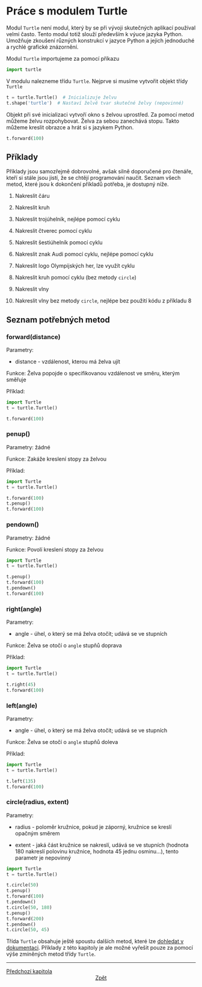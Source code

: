 # Práce s modulem Turtle

Modul `Turtle` není modul, který by se při vývoji skutečných aplikací používal
velmi často. Tento modul totiž slouží především k výuce jazyka Python. Umožňuje
zkoušení různých konstrukcí v jazyce Python a jejich jednoduché a rychlé
grafické znázornění.

Modul `Turtle` importujeme za pomocí příkazu

```Python
import turtle
```

V modulu nalezneme třídu `Turtle`. Nejprve si musíme vytvořit objekt třídy
`Turtle`

```Python
t = turtle.Turtle()  # Inicializuje želvu
t.shape('turtle')  # Nastaví želvě tvar skutečné želvy (nepovinné)
```

Objekt při své inicializaci vytvoří okno s želvou uprostřed. Za pomocí metod
můžeme želvu rozpohybovat. Želva za sebou zanechává stopu. Takto můžeme kreslit
obrazce a hrát si s jazykem Python.

```Python
t.forward(100)
```

## Příklady

Příklady jsou samozřejmě dobrovolné, avšak silně doporučené pro čtenáře,
kteří si stále jsou jistí, že se chtějí programování naučit. Seznam všech metod,
které jsou k dokončení příkladů potřeba, je dostupný níže.

1) Nakreslit čáru

2) Nakreslit kruh

3) Nakreslit trojúhelník, nejlépe pomocí cyklu

4) Nakreslit čtverec pomocí cyklu

5) Nakreslit šestiúhelník pomocí cyklu

6) Nakreslit znak Audi pomocí cyklu, nejlépe pomocí cyklu

7) Nakreslit logo Olympijských her, lze využít cyklu

8) Nakreslit kruh pomocí cyklu (bez metody `circle`)

9) Nakreslit vlny

10) Nakreslit vlny bez metody `circle`, nejlépe bez použití kódu z příkladu 8

## Seznam potřebných metod

### forward(distance)

Parametry:

* distance - vzdálenost, kterou má želva ujít

Funkce: Želva popojde o specifikovanou vzdálenost ve směru, kterým směřuje

Příklad:

```Python
import Turtle
t = turtle.Turtle()

t.forward(100)
```

### penup()

Parametry: žádné

Funkce: Zakáže kreslení stopy za želvou

Příklad:

```Python
import Turtle
t = turtle.Turtle()

t.forward(100)
t.penup()
t.forward(100)
```

### pendown()

Parametry: žádné

Funkce: Povolí kreslení stopy za želvou

```Python
import Turtle
t = turtle.Turtle()

t.penup()
t.forward(100)
t.pendown()
t.forward(100)
```

### right(angle)

Parametry:

* angle - úhel, o který se má želva otočit; udává se ve stupních

Funkce: Želva se otočí o `angle` stupňů doprava

Příklad:

```Python
import Turtle
t = turtle.Turtle()

t.right(45)
t.forward(100)
```

### left(angle)

Parametry:

* angle - úhel, o který se má želva otočit; udává se ve stupních

Funkce: Želva se otočí o `angle` stupňů doleva

Příklad:

```Python
import Turtle
t = turtle.Turtle()

t.left(135)
t.forward(100)
```

### circle(radius, extent)

Parametry:

* radius - poloměr kružnice, pokud je záporný, kružnice se kreslí opačným směrem

* extent - jaká část kružnice se nakreslí, udává se ve stupních (hodnota 180
           nakreslí polovinu kružnice, hodnota 45 jednu osminu...), tento
           parametr je nepovinný

```Python
import Turtle
t = turtle.Turtle()

t.circle(50)
t.penup()
t.forward(100)
t.pendown()
t.circle(50, 180)
t.penup()
t.forward(200)
t.pendown()
t.circle(50, 45)
```

Třída `Turtle` obsahuje ještě spoustu dalších metod, které lze [dohledat
v dokumentaci](https://docs.python.org/3.3/library/turtle.html). Příklady
z této kapitoly je ale možné vyřešit pouze za pomocí výše zmíněných metod třídy
`Turtle`.

---

<div style="text-align: left"  > <a href="constructs.md">Předchozí kapitola </a> </div>
<div style="text-align: center"> <a href="../README.md">Zpět                </a> </div>
